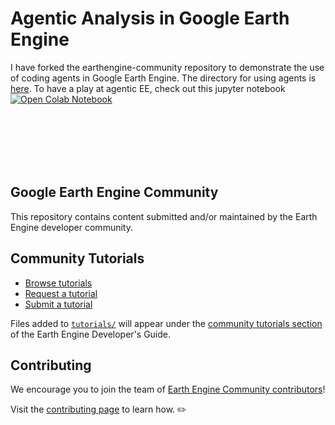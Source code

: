 <!--
Copyright 2019 The Google Earth Engine Community Authors

Licensed under the Apache License, Version 2.0 (the "License");
you may not use this file except in compliance with the License.
You may obtain a copy of the License at

    http://www.apache.org/licenses/LICENSE-2.0

Unless required by applicable law or agreed to in writing, software
distributed under the License is distributed on an "AS IS" BASIS,
WITHOUT WARRANTIES OR CONDITIONS OF ANY KIND, either express or implied.
See the License for the specific language governing permissions and
limitations under the License.
-->

# Agentic Analysis in Google Earth Engine

I have forked the earthengine-community repository to demonstrate the use of coding agents in Google Earth Engine. The directory for using agents is [here](https://github.com/jeffgillan/earthengine-community/tree/master/experimental/functionsmith). To have a play at agentic EE, check out this jupyter notebook
[![Open Colab Notebook](https://colab.research.google.com/assets/colab-badge.svg)](https://colab.research.google.com/github/jeffgillan/earthengine-community/blob/master/experimental/functionsmith/ee_companion.ipynb)

<br/>
<br/>
<br/>
<br/>
<br/>

## Google Earth Engine Community <!--[![Build Status](https://travis-ci.org/google/earthengine-community.svg?branch=master)](https://travis-ci.org/google/earthengine-community)-->

This repository contains content submitted and/or maintained by the Earth Engine
developer community.

## Community Tutorials

* [Browse tutorials][tutorials]
* [Request a tutorial][request]
* [Submit a tutorial][write]

Files added to [`tutorials/`][folder] will appear under the
[community tutorials section][tutorials] of the Earth Engine Developer's Guide.

## Contributing

We encourage you to join the team of [Earth Engine Community contributors][contributors]!

Visit the [contributing page][contribute] to learn how. ✏️

[folder]: https://github.com/google/earthengine-community/tree/master/tutorials
[tutorials]: https://developers.google.com/earth-engine/tutorials/community/explore
[contribute]: https://github.com/google/earthengine-community/blob/master/CONTRIBUTING.md
[request]: https://github.com/google/earthengine-community/issues/new?title=Tutorial%20Request:%20<title>&body=Description%0A%0ATechnical%20Level%0Abeginner%20%7C%20intermediate%20%7C%20advanced%0A%0ALength%0Ashort%20(<%20250%20words)%20%7C%20medium%20(250-500%20words)%20%7C%20long%20(1000%20words+)%0A
[write]: https://developers.google.com/earth-engine/tutorials/community/write
[cca]: https://creativecommons.org/licenses/by/4.0/
[apache]: http://www.apache.org/licenses/LICENSE-2.0
[authors]: https://github.com/google/earthengine-community/blob/master/AUTHORS
[contributors]: https://github.com/google/earthengine-community/graphs/contributors
